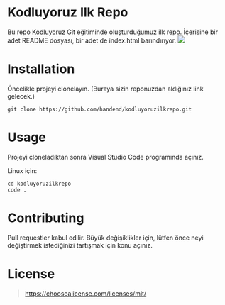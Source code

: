 # Kodluyoruz Ilk Repo 

Bu repo [Kodluyoruz](https://www.kodluyoruz.org/) Git eğitiminde oluşturduğumuz ilk repo. İçerisine bir adet README dosyası, bir adet de index.html barındırıyor. 
![](https://i.hizliresim.com/j1js5kz.png)
# Installation 
Öncelikle projeyi clonelayın. (Buraya sizin reponuzdan aldığınız link gelecek.)

```
git clone https://github.com/handend/kodluyoruzilkrepo.git
```

# Usage 
Projeyi cloneladıktan sonra Visual Studio Code programında açınız.

Linux için:
```
cd kodluyoruzilkrepo
code .
``` 
# Contributing 

Pull requestler kabul edilir. Büyük değişiklikler için, lütfen önce neyi değiştirmek istediğinizi tartışmak için konu açınız.

# License
> https://choosealicense.com/licenses/mit/
